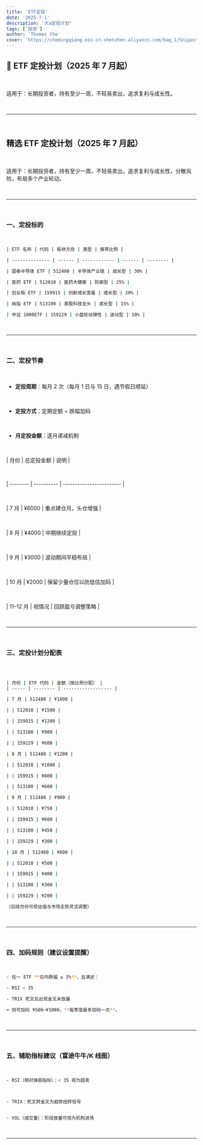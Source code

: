 ```yaml
---
title: 'ETF定投'
date: '2025-7-1'
description: '大a定投计划'
tags: ['投资']
author: 'Thomas Che'
cover: 'https://chemingqiang.oss-cn-shenzhen.aliyuncs.com/bag_1/Snipaste_2025-06-30_21-47-09.png'
---
```


## 🧾 ETF 定投计划（2025 年 7 月起）

</br>

适用于：长期投资者，持有至少一周，不轻易卖出，追求复利与成长性。

</br>

---

</br>

## 精选 ETF 定投计划（2025 年 7 月起）

</br>

适用于：长期投资者，持有至少一周，不轻易卖出，追求复利与成长性，分散风险，布局多个产业轮动。

</br>

---

</br>

### 一、定投标的

</br>

```bash
| ETF 名称 | 代码 | 板块方向 | 类型 | 推荐比例 |

| -------------- | ------ | ------------ | ------ | -------- |

| 国泰半导体 ETF | 512480 | 半导体产业链 | 成长型 | 30% |

| 医药 ETF | 512010 | 医药大健康 | 防御型 | 25% |

| 创业板 ETF | 159915 | 创新成长宽基 | 成长型 | 20% |

| 纳指 ETF | 513100 | 美股科技龙头 | 成长型 | 15% |

| 中证 1000ETF | 159229 | 小盘轮动弹性 | 波动型 | 10% |
```

</br>

---

</br>

### 二、定投节奏

</br>

- **定投周期**：每月 2 次（每月 1 日与 15 日，遇节假日顺延）

  </br>

- **定投方式**：定期定额 + 跌幅加码

 </br>

- **月定投金额**：逐月递减机制

</br>

| 月份 | 总定投金额 | 说明 |

</br>

| -------- | ---------- | ------------------------ |

</br>

| 7 月 | ¥6000 | 重点建仓月，头仓增强 |

</br>

| 8 月 | ¥4000 | 中期继续定投 |

</br>

| 9 月 | ¥3000 | 波动期间平稳布局 |

</br>

| 10 月 | ¥2000 | 保留少量仓位以防低估加码 |

</br>

| 11–12 月 | 视情况 | 回顾盈亏调整策略 |

</br>

---

</br>

### 三、定投计划分配表

</br>

```bash

| 月份 | ETF 代码 | 金额（按比例分配） |
| ----- | -------- | ------------------ |

| 7 月 | 512480 | ¥1800 |

| | 512010 | ¥1500 |

| | 159915 | ¥1200 |

| | 513100 | ¥900 |

| | 159229 | ¥600 |

| 8 月 | 512480 | ¥1200 |

| | 512010 | ¥1000 |

| | 159915 | ¥800 |

| | 513100 | ¥600 |

| 9 月 | 512480 | ¥900 |

| | 512010 | ¥750 |

| | 159915 | ¥600 |

| | 513100 | ¥450 |

| | 159229 | ¥300 |

| 10 月 | 512480 | ¥600 |

| | 512010 | ¥500 |

| | 159915 | ¥400 |

| | 513100 | ¥300 |

| | 159229 | ¥200 |

（后续月份可视估值与市场走势灵活调整）

```

</br>

---

</br>

### 四、加码规则（建议设置提醒）

</br>

```bash
- 任一 ETF **日内跌幅 ≥ 3%**，且满足：

- RSI < 35

- TRIX 死叉后出现金叉未放量

➡️ 则可加码 ¥500–¥1000，**每季度最多加码一次**。

```

</br>

---

</br>

### 五、辅助指标建议（富途牛牛/K 线图）

</br>

```bash
- RSI（相对强弱指标）：< 35 视为超卖



- TRIX：死叉转金叉为趋势扭转信号


- VOL（成交量）：阶段放量可视为机构进场

```

</br>

---

</br>

</br>

</br>

</br>

</br>

</br>

</br>
